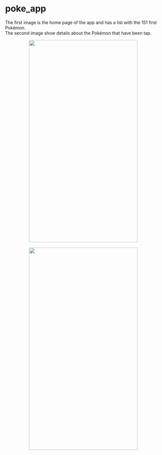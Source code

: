 # poke_app

The first image is the home page of the app and has a list with the 151 first Pokémon.
<br>
The second image show details about the Pokémon that have been tap.

<div align="center">
<img src="https://user-images.githubusercontent.com/73727609/175563179-99c01013-b270-437a-a205-f21d41d70655.png" width="350px" height ="650" />
</div>
<br>
<div align="center">
<img src="https://user-images.githubusercontent.com/73727609/175563725-77d1c0e5-f812-4cd3-a310-a7b388dbd0bb.png" width="350px" height ="650" />
</div>
